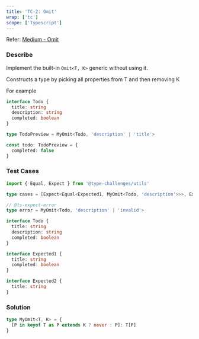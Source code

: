 ```yaml
---
title: 'TC-2: Omit'
wrap: ['tc']
scope: ['Typescript']
---
```


Refer: [Medium - Omit](https://github.com/type-challenges/type-challenges/blob/master/questions/3-medium-omit/README.md)

### Describe

Implement the built-in `Omit<T, K>` generic without using it.

Constructs a type by picking all properties from T and then removing K

For example

```typescript
interface Todo {
  title: string
  description: string
  completed: boolean
}

type TodoPreview = MyOmit<Todo, 'description' | 'title'>

const todo: TodoPreview = {
  completed: false
}
```

### Test Cases

```typescript
import { Equal, Expect } from '@type-challenges/utils'

type cases = [Expect<Equal<Expected1, MyOmit<Todo, 'description'>>>, Expect<Equal<Expected2, MyOmit<Todo, 'description' | 'completed'>>>]

// @ts-expect-error
type error = MyOmit<Todo, 'description' | 'invalid'>

interface Todo {
  title: string
  description: string
  completed: boolean
}

interface Expected1 {
  title: string
  completed: boolean
}

interface Expected2 {
  title: string
}
```

### Solution

```typescript
type MyOmit<T, K> = {
  [P in keyof T as P extends K ? never : P]: T[P]
}
```

